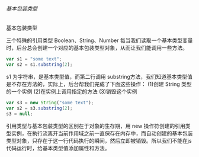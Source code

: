 ###### 基本包装类型

基本包装类型

三个特殊的引用类型 Boolean、String、Number
每当我们读取一个基本类型变量时，后台总会创建一个对应的基本包装类型对象，从而让我们能调用一些方法。

```javascript
var s1 = "some text";
var s2 = s1.substring(2);
```
s1 为字符串，是基本类型值，而第二行调用 substring方法，我们知道基本类型值是不存在方法的，实际上，后台帮我们完成了下面这些操作：
(1)创建 String 类型的一个实例
(2)在实例上调用指定的方法
(3)销毁这个实例
```javascript
var s3 = new String("some text");
var s2 = s3.substring(2);
s3 = null;
```
引用类型与基本包装类型的区别在于对象的生存期，用 new 操作符创建的引用类型实例，在执行流离开当前作用域之前一直保存在内存中，而自动创建的基本包装类型对象，只存在于这一行代码执行的瞬间，然后立即被销毁。所以我们不能在js代码运行时，给基本类型值添加属性和方法。


